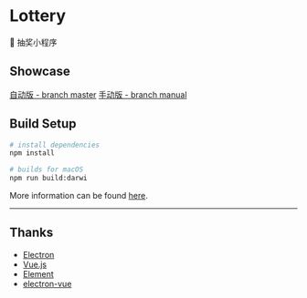 # Lottery

🎁 抽奖小程序

## Showcase

[自动版 - branch master](http://og9g58alt.bkt.clouddn.com/lottery.gif)
[手动版 - branch manual](http://og9g58alt.bkt.clouddn.com/lottery2.gif)

## Build Setup

``` bash
# install dependencies
npm install

# builds for macOS
npm run build:darwi
```
More information can be found [here](https://simulatedgreg.gitbooks.io/electron-vue/content/).

---

## Thanks

* [Electron](http://electron.atom.io/)
* [Vue.js](https://vuejs.org/)
* [Element](http://element.eleme.io/)
* [electron-vue](https://github.com/SimulatedGREG/electron-vue)
